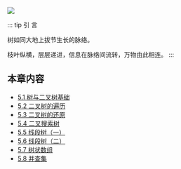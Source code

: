 ![](https://qcdn.itcharge.cn/images/20250923140359.png)

::: tip 引  言

树如同大地上拔节生长的脉络。

枝叶纵横，层层递进，信息在脉络间流转，万物由此相连。
:::

## 本章内容

- [5.1 树与二叉树基础](https://github.com/ITCharge/AlgoNote/tree/main/docs/05_tree/05_01_tree_basic.md)
- [5.2 二叉树的遍历](https://github.com/ITCharge/AlgoNote/tree/main/docs/05_tree/05_02_binary_tree_traverse.md)
- [5.3 二叉树的还原](https://github.com/ITCharge/AlgoNote/tree/main/docs/05_tree/05_03_binary_tree_reduction.md)
- [5.4 二叉搜索树](https://github.com/ITCharge/AlgoNote/tree/main/docs/05_tree/05_04_binary_search_tree.md)
- [5.5 线段树（一）](https://github.com/ITCharge/AlgoNote/tree/main/docs/05_tree/05_05_segment_tree_01.md)
- [5.6 线段树（二）](https://github.com/ITCharge/AlgoNote/tree/main/docs/05_tree/05_06_segment_tree_02.md)
- [5.7 树状数组](https://github.com/ITCharge/AlgoNote/tree/main/docs/05_tree/05_07_binary_indexed_tree.md)
- [5.8 并查集](https://github.com/ITCharge/AlgoNote/tree/main/docs/05_tree/05_08_union_find.md)
